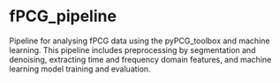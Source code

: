 # fPCG_pipeline
Pipeline for analysing fPCG data using the pyPCG_toolbox and machine learning. This pipeline includes preprocessing by segmentation and denoising, extracting time and frequency domain features, and machine learning model training and evaluation.
